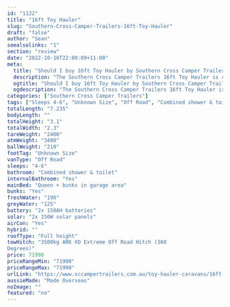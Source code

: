 ```yaml
---
id: "1122"
title: "16ft Toy Hauler"
slug: "Southern-Cross-Camper-Trailers-16ft-Toy-Hauler"
draft: "false"
author: "Sean"
seealsolinks: "1"
section: "review"
date: "2022-10-10T22:00:09+11:00"
meta:
  title: "Should I buy 16ft Toy Hauler by Southern Cross Camper Trailers?"
  description: "The Southern Cross Camper Trailers 16ft Toy Hauler is classed as Off Road, and sleeps 4-6 people. It is Made Overseas and comes in at Unknown Size. It generally has Combined shower & toilet."
  ogtitle: "Should I buy 16ft Toy Hauler by Southern Cross Camper Trailers?"
  ogdescription: "The Southern Cross Camper Trailers 16ft Toy Hauler is classed as Off Road, and sleeps 4-6 people. It is Made Overseas and comes in at Unknown Size. It generally has Combined shower & toilet."
categories: ["Southern Cross Camper Trailers"]
tags: ["Sleeps 4-6", "Unknown Size", "Off Road", "Combined shower & toilet", "Full height", "70 - 80k", "Made Overseas"]
totalLength: "7.235"
bodyLength: ""
totalHeight: "3.1"
totalWidth: "2.3"
tareWeight: "2400"
atmWeight: "3400"
ballWeight: "210"
footTag: "Unknown Size"
vanType: "Off Road"
sleeps: "4-6"
bathroom: "Combined shower & toilet"
internalBathroom: "Yes"
mainBed: "Queen + bunks in garage area"
bunks: "Yes"
freshWater: "190"
greyWater: "125"
battery: "2x 150AH batteries"
solar: "2x 150W solar panels"
airCon: "Yes"
hybrid: ""
roofType: "Full height"
towHitch: "3500kg ARK XO Extreme Off Road Hitch (360
Degrees)"
price: 71990
priceRangeMin: "71990"
priceRangeMax: "71990"
urlLink: "https://www.sccampertrailers.com.au/toy-hauler-caravans/16ft-toy-hauler"
aussieMade: "Made Overseas"
noImage: ""
featured: "no"
---
```


